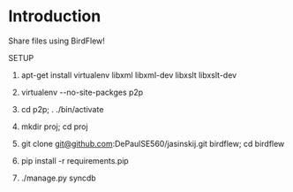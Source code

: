 # Introduction 
Share files using BirdFlew!



SETUP

1) apt-get install virtualenv libxml libxml-dev libxslt libxslt-dev

2) virtualenv --no-site-packges p2p

3) cd p2p; . ./bin/activate

4) mkdir proj; cd proj

5) git clone git@github.com:DePaulSE560/jasinskij.git birdflew; cd birdflew

6) pip install -r requirements.pip

7) ./manage.py syncdb 


